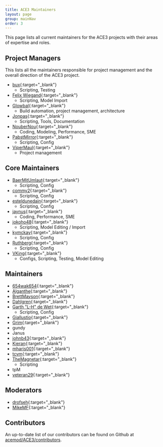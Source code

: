 ```yaml
---
title: ACE3 Maintainers
layout: page
group: mainNav
order: 3
---
```


This page lists all current maintainers for the ACE3 projects with their areas of expertise and roles.

## Project Managers

This lists all the maintainers responsible for project management and the overall direction of the ACE3 project.

- [bux](https://github.com/bux){:target="_blank"}
  - Scripting, Testing
- [Felix Wiegand](https://github.com/koffeinflummi){:target="_blank"}
  - Scripting, Model Import
- [Glowbal](https://github.com/thojkooi){:target="_blank"}
  - Build automation, project management, architecture
- [Jonpas](https://github.com/Jonpas){:target="_blank"}
  - Scripting, Tools, Documentation
- [NouberNou](https://github.com/Noubernou){:target="_blank"}
  - Coding, Modeling, Performance, SME
- [PabstMirror](https://github.com/PabstMirror){:target="_blank"}
  - Scripting, Config
- [ViperMaul](https://github.com/vipermaul){:target="_blank"}
  - Project management

## Core Maintainers

- [BaerMitUmlaut](https://github.com/BaerMitUmlaut){:target="_blank"}
  - Scripting, Config
- [commy2](https://github.com/commy2){:target="_blank"}
  - Scripting, Config
- [esteldunedain](https://github.com/esteldunedain){:target="_blank"}
  - Scripting, Config
- [jaynus](https://github.com/jaynus){:target="_blank"}
  - Coding, Performance, SME
- [jokoho48](https://github.com/jokoho48){:target="_blank"}
  - Scripting, Model Editing / Import
- [kymckay](https://github.com/kymckay){:target="_blank"}
  - Scripting, Config
- [Ruthberg](https://github.com/ulteq){:target="_blank"}
  - Scripting, Config
- [VKing](https://github.com/VKing6){:target="_blank"}
  - Configs, Scripting, Testing, Model Editing

## Maintainers

- [654wak654](https://github.com/654wak654){:target="_blank"}
- [Alganthe](https://github.com/alganthe){:target="_blank"}
- [BrettMayson](https://github.com/BrettMayson){:target="_blank"}
- [Dahlgren](https://github.com/Dahlgren){:target="_blank"}
- [Garth "L-H" de Wet](https://github.com/CorruptedHeart){:target="_blank"}
  - Scripting, Config
- [Giallustio](https://github.com/Giallustio){:target="_blank"}
- [Grim](https://github.com/LinkIsGrim){:target="_blank"}
- gundy
- Janus
- [johnb43](https://github.com/johnb432){:target="_blank"}
- [Kieran](https://github.com/kieran-s){:target="_blank"}
- [mharis001](https://github.com/mharis001){:target="_blank"}
- [tcvm](https://github.com/TheCandianVendingMachine){:target="_blank"}
- [TheMagnetar](https://github.com/TheMagnetar){:target="_blank"}
  - Scripting
- tpM
- [veteran29](https://github.com/veteran29){:target="_blank"}

## Moderators

- [drofseh](https://github.com/Drofseh){:target="_blank"}
- [MikeMF](https://github.com/Mike-MF){:target="_blank"}

## Contributors

An up-to-date list of our contributors can be found on Github at [acemod/ACE3/contributors](https://github.com/acemod/ACE3/graphs/contributors).

